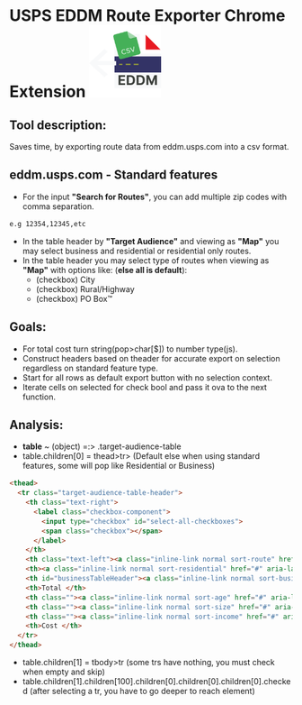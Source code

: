# USPS EDDM Route Exporter Chrome Extension <img src="https://github.com/williamgregorio/eddm-route-exporter/blob/main/assets/eddm-exporter-extension-icon.png" width="128" height="128" alt="icon for eddm route exporter" />

## Tool description:
Saves time, by exporting route data from eddm.usps.com into a csv format.


## eddm.usps.com - Standard features
- For the input **"Search for Routes"**, you can add multiple zip codes with comma separation.
```bash
e.g 12354,12345,etc
```
- In the table header by **"Target Audience"** and viewing as **"Map"** you may select business and residential or residential only routes.
- In the table header you may select type of routes when viewing as **"Map"** with options like: (**else all is default**):
  - (checkbox) City
  - (checkbox) Rural/Highway
  - (checkbox) PO Box™

## Goals:
- For total cost turn string(pop>char[$]) to number type(js).
- Construct headers based on theader for accurate export on selection regardless on standard feature type.
- Start for all rows as default export button with no selection context.
- Iterate cells on selected for check bool and pass it ova to the next function.

## Analysis:
- **table** ~ (object) =:> .target-audience-table
- table.children[0] = thead>tr> (Default else when using standard features, some will pop like Residential or Business)
```html
<thead>
  <tr class="target-audience-table-header">
    <th class="text-right">
      <label class="checkbox-component">
        <input type="checkbox" id="select-all-checkboxes">
        <span class="checkbox"></span>
      </label>
    </th>
    <th class="text-left"><a class="inline-link normal sort-route" href="#" aria-label="Sort column order by Route">Route <img src="images/sort-icon.svg" alt="Sort icon"></a></th>
    <th><a class="inline-link normal sort-residential" href="#" aria-label="Sort column order by Residential">Residential <img src="images/sort-icon.svg" alt="Sort icon"></a></th>
    <th id="businessTableHeader"><a class="inline-link normal sort-business" href="#" aria-label="Sort column order by Business">Business <img src="images/sort-icon.svg" alt="Sort icon"></a></th>
    <th>Total </th>
    <th class=""><a class="inline-link normal sort-age" href="#" aria-label="Sort column order by Age">Age: <span id="lowerAgeTable">25</span>-<span id="upperAgeTable">34</span> <img src="images/sort-icon.svg" alt="Sort icon"></a></th>
    <th class=""><a class="inline-link normal sort-size" href="#" aria-label="Sort column order by Size">Size <img src="images/sort-icon.svg" alt="Sort icon"></a></th>
    <th class=""><a class="inline-link normal sort-income" href="#" aria-label="Sort column order by Income">Income <img src="images/sort-icon.svg" alt="Sort icon"></a></th>
    <th>Cost </th>
  </tr>
</thead>
```
- table.children[1] = tbody>tr (some trs have nothing, you must check when empty and skip)
- table.children[1].children[100].children[0].children[0].children[0].checked (after selecting a tr, you have to go deeper to reach element)
